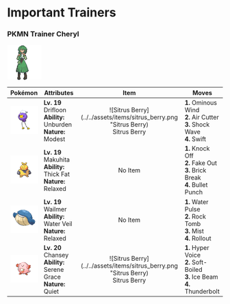 # Important Trainers

### PKMN Trainer Cheryl

![PKMN Trainer Cheryl](../../assets/important_trainers/cheryl.png)

| Pokémon | Attributes | Item | Moves |
|:-------:|------------|:----:|-------|
| ![Drifloon](../../assets/sprites/drifloon/front.gif) | **Lv. 19** Drifloon<br>**Ability:** Unburden<br>**Nature:** Modest | ![Sitrus Berry](../../assets/items/sitrus_berry.png "Sitrus Berry)<br><span class="tooltip" title="A Poffin ingredient. It may be used or held by a Pokémon to heal the user’s HP a little.">Sitrus Berry</span> | **1.** Ominous Wind<br>**2.** Air Cutter<br>**3.** Shock Wave<br>**4.** Swift |
| ![Makuhita](../../assets/sprites/makuhita/front.gif) | **Lv. 19** Makuhita<br>**Ability:** Thick Fat<br>**Nature:** Relaxed | No Item | **1.** Knock Off<br>**2.** Fake Out<br>**3.** Brick Break<br>**4.** Bullet Punch |
| ![Wailmer](../../assets/sprites/wailmer/front.gif) | **Lv. 19** Wailmer<br>**Ability:** Water Veil<br>**Nature:** Relaxed | No Item | **1.** Water Pulse<br>**2.** Rock Tomb<br>**3.** Mist<br>**4.** Rollout |
| ![Chansey](../../assets/sprites/chansey/front.gif) | **Lv. 20** Chansey<br>**Ability:** Serene Grace<br>**Nature:** Quiet | ![Sitrus Berry](../../assets/items/sitrus_berry.png "Sitrus Berry)<br><span class="tooltip" title="A Poffin ingredient. It may be used or held by a Pokémon to heal the user’s HP a little.">Sitrus Berry</span> | **1.** Hyper Voice<br>**2.** Soft-Boiled<br>**3.** Ice Beam<br>**4.** Thunderbolt |


